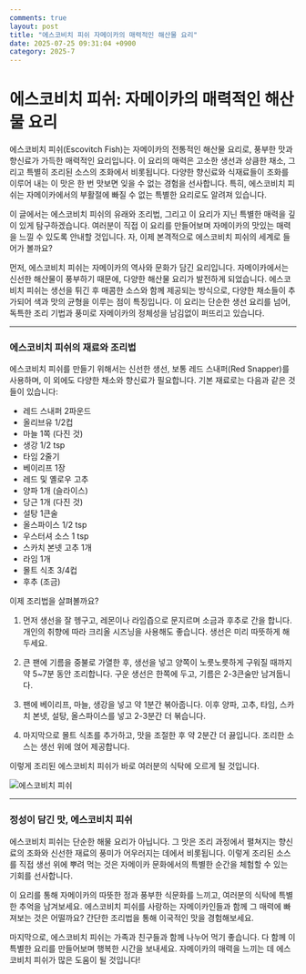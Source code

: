 ```yaml
---
comments: true
layout: post
title: "에스코비치 피쉬 자메이카의 매력적인 해산물 요리"
date: 2025-07-25 09:31:04 +0900
category: 2025-7
---
```


# 에스코비치 피쉬: 자메이카의 매력적인 해산물 요리

에스코비치 피쉬(Escovitch Fish)는 자메이카의 전통적인 해산물 요리로, 풍부한 맛과 향신료가 가득한 매력적인 요리입니다. 이 요리의 매력은 고소한 생선과 상큼한 채소, 그리고 특별히 조리된 소스의 조화에서 비롯됩니다. 다양한 향신료와 식재료들이 조화를 이루어 내는 이 맛은 한 번 맛보면 잊을 수 없는 경험을 선사합니다. 특히, 에스코비치 피쉬는 자메이카에서의 부활절에 빠질 수 없는 특별한 요리로도 알려져 있습니다. 

이 글에서는 에스코비치 피쉬의 유래와 조리법, 그리고 이 요리가 지닌 특별한 매력을 깊이 있게 탐구하겠습니다. 여러분이 직접 이 요리를 만들어보며 자메이카의 맛있는 매력을 느낄 수 있도록 안내할 것입니다. 자, 이제 본격적으로 에스코비치 피쉬의 세계로 들어가 볼까요? 

먼저, 에스코비치 피쉬는 자메이카의 역사와 문화가 담긴 요리입니다. 자메이카에서는 신선한 해산물이 풍부하기 때문에, 다양한 해산물 요리가 발전하게 되었습니다. 에스코비치 피쉬는 생선을 튀긴 후 매콤한 소스와 함께 제공되는 방식으로, 다양한 채소들이 추가되어 색과 맛의 균형을 이루는 점이 특징입니다. 이 요리는 단순한 생선 요리를 넘어, 독특한 조리 기법과 풍미로 자메이카의 정체성을 남김없이 퍼뜨리고 있습니다.

---

### 에스코비치 피쉬의 재료와 조리법

에스코비치 피쉬를 만들기 위해서는 신선한 생선, 보통 레드 스내퍼(Red Snapper)를 사용하며, 이 외에도 다양한 채소와 향신료가 필요합니다. 기본 재료로는 다음과 같은 것들이 있습니다:

- 레드 스내퍼 2파운드
- 올리브유 1/2컵
- 마늘 1쪽 (다진 것)
- 생강 1/2 tsp
- 타임 2줄기
- 베이리프 1장
- 레드 및 옐로우 고추
- 양파 1개 (슬라이스)
- 당근 1개 (다진 것)
- 설탕 1큰술
- 올스파이스 1/2 tsp
- 우스터셔 소스 1 tsp
- 스카치 본넷 고추 1개
- 라임 1개
- 몰트 식초 3/4컵
- 후추 (조금)

이제 조리법을 살펴볼까요?

1. 먼저 생선을 잘 헹구고, 레몬이나 라임즙으로 문지르며 소금과 후추로 간을 합니다. 개인의 취향에 따라 크리올 시즈닝을 사용해도 좋습니다. 생선은 미리 따뜻하게 해두세요.
   
2. 큰 팬에 기름을 중불로 가열한 후, 생선을 넣고 양쪽이 노릇노릇하게 구워질 때까지 약 5~7분 동안 조리합니다. 구운 생선은 한쪽에 두고, 기름은 2-3큰술만 남겨둡니다.

3. 팬에 베이리프, 마늘, 생강을 넣고 약 1분간 볶아줍니다. 이후 양파, 고추, 타임, 스카치 본넷, 설탕, 올스파이스를 넣고 2-3분간 더 볶습니다.

4. 마지막으로 몰트 식초를 추가하고, 맛을 조절한 후 약 2분간 더 끓입니다. 조리한 소스는 생선 위에 얹어 제공합니다.

이렇게 조리된 에스코비치 피쉬가 바로 여러분의 식탁에 오르게 될 것입니다. 

![에스코비치 피쉬](https://www.themealdb.com/images/media/meals/1520084413.jpg)

---

### 정성이 담긴 맛, 에스코비치 피쉬

에스코비치 피쉬는 단순한 해물 요리가 아닙니다. 그 맛은 조리 과정에서 펼쳐지는 향신료의 조화와 신선한 재료의 풍미가 어우러지는 데에서 비롯됩니다. 이렇게 조리된 소스를 직접 생선 위에 뿌려 먹는 것은 자메이카 문화에서의 특별한 순간을 체험할 수 있는 기회를 선사합니다. 

이 요리를 통해 자메이카의 따뜻한 정과 풍부한 식문화를 느끼고, 여러분의 식탁에 특별한 추억을 남겨보세요. 에스코비치 피쉬를 사랑하는 자메이카인들과 함께 그 매력에 빠져보는 것은 어떨까요? 간단한 조리법을 통해 이국적인 맛을 경험해보세요. 

마지막으로, 에스코비치 피쉬는 가족과 친구들과 함께 나누어 먹기 좋습니다. 다 함께 이 특별한 요리를 만들어보며 행복한 시간을 보내세요. 자메이카의 매력을 느끼는 데 에스코비치 피쉬가 많은 도움이 될 것입니다!